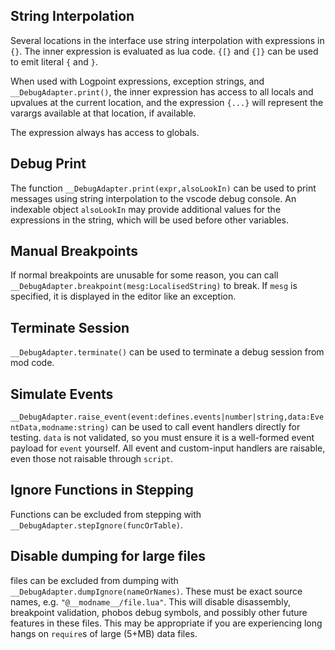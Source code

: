 ## String Interpolation

Several locations in the interface use string interpolation with expressions in `{}`. The inner expression is evaluated as lua code. `{[}` and `{]}` can be used to emit literal `{` and `}`.

When used with Logpoint expressions, exception strings, and `__DebugAdapter.print()`, the inner expression has access to all locals and upvalues at the current location, and the expression `{...}` will represent the varargs available at that location, if available.

The expression always has access to globals.

## Debug Print

The function `__DebugAdapter.print(expr,alsoLookIn)` can be used to print messages using string interpolation to the vscode debug console. An indexable object `alsoLookIn` may provide additional values for the expressions in the string, which will be used before other variables.

## Manual Breakpoints

If normal breakpoints are unusable for some reason, you can call `__DebugAdapter.breakpoint(mesg:LocalisedString)` to break. If `mesg` is specified, it is displayed in the editor like an exception.

## Terminate Session

`__DebugAdapter.terminate()` can be used to terminate a debug session from mod code.

## Simulate Events

`__DebugAdapter.raise_event(event:defines.events|number|string,data:EventData,modname:string)` can be used to call event handlers directly for testing. `data` is not validated, so you must ensure it is a well-formed event payload for `event` yourself. All event and custom-input handlers are raisable, even those not raisable through `script`.

## Ignore Functions in Stepping

Functions can be excluded from stepping with `__DebugAdapter.stepIgnore(funcOrTable)`.

## Disable dumping for large files

files can be excluded from dumping with `__DebugAdapter.dumpIgnore(nameOrNames)`. These must be exact source names, e.g. `"@__modname__/file.lua"`. This will disable disassembly, breakpoint validation, phobos debug symbols, and possibly other future features in these files. This may be appropriate if you are experiencing long hangs on `require`s of large (5+MB) data files.